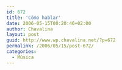 ```yaml
---
id: 672
title: 'Cómo hablar'
date: 2006-05-15T00:20:46+02:00
author: Chavalina
layout: post
guid: http://www.wp.chavalina.net/?p=672
permalink: /2006/05/15/post-672/
categories:
  - Música
---
```

<object width="425" height="350"><param name="movie" value="http://www.youtube.com/v/qFIFVUzVu_M"><embed src="http://www.youtube.com/v/qFIFVUzVu_M" type="application/x-shockwave-flash" width="425" height="350"><noembed>Si volviera a nacer, si empezara de nuevo,<br />
volver&iacute;a a buscarte en mi nave del tiempo.<br />
Es el destino quien nos lleva y nos guia,<br />
nos separa y nos une a traves de la vida.<br />
Nos dijimos adios y pasaron los a&ntilde;os,<br />
volvimos a vernos una noche de s&aacute;bado,<br />
otro pa&iacute;s, otra ciudad, otra vida,<br />
pero la misma mirada felina.<br />
A veces te mataria, y otras en cambio te quiero comer,<br />
ojillos de agua marina.<br />
Como hablar, si cada parte de mi mente es tuya<br />
y si no encuentro la palabra exacta, como hablar.<br />
Como decirte que me has ganado poquito a poco<br />
tu que llegaste por casualidad, como hablar.<br />
Como un pajaro de fuego que se muere en tus manos,<br />
un trozo de hielo desecho en los labios,<br />
la radio sigue sonando, la guerra ha acabado,<br />
pero las hogueras no se han apagado aun.<br />
Como hablar, si cada parte de mi mente es tuya,<br />
y si no encuentro la palabra exacta, como hablar.<br />
Como decirte que me has ganado poquito a poco,<br />
tu que llegaste por casualidad, como hablar.<br />
A veces te mataria y otras en cambio te quiero comer,<br />
me estas quitando la vida, como hablar...</noembed></object>